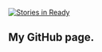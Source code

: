 [![Stories in Ready](https://badge.waffle.io/wurde/wurde.github.io.svg?label=ready&title=Ready)](http://waffle.io/wurde/wurde.github.io)

## My GitHub page.
